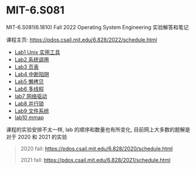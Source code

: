 # MIT-6.S081

MIT-6.S081(6.1810) Fall 2022 Operating System Engineering 实验解答和笔记

课程主页: https://pdos.csail.mit.edu/6.828/2022/schedule.html

- [Lab1 Unix 实用工具](https://pdos.csail.mit.edu/6.828/2022/labs/util.html)
- [Lab2 系统调用](https://pdos.csail.mit.edu/6.828/2022/labs/syscall.html)
- [Lab3 页表](https://pdos.csail.mit.edu/6.828/2022/labs/pgtbl.html)
- [Lab4 中断陷阱](https://pdos.csail.mit.edu/6.828/2022/labs/traps.html)
- [Lab5 懒拷贝](https://pdos.csail.mit.edu/6.828/2022/labs/cow.html)
- [Lab6 多线程](https://pdos.csail.mit.edu/6.828/2022/labs/thread.html)
- [lab7 网络驱动](https://pdos.csail.mit.edu/6.828/2022/labs/net.html)
- [Lab8 并行锁](https://pdos.csail.mit.edu/6.828/2022/labs/lock.html)
- [Lab9 文件系统](https://pdos.csail.mit.edu/6.828/2022/labs/fs.html)
- [lab10 mmap](https://pdos.csail.mit.edu/6.828/2022/labs/mmap.html)

课程的实验安排不太一样, lab 的顺序和数量也有所变化, 目前网上大多数的题解是对于 2020 和 2021 的实验

> 2020 fall: https://pdos.csail.mit.edu/6.828/2020/schedule.html
>
> 2021 fall: https://pdos.csail.mit.edu/6.828/2021/schedule.html

